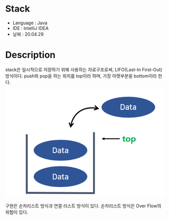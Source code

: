 # Stack

* Language : Java
* IDE : IntelliJ IDEA
* 날짜 : 20.04.29

# Description

stack은 일시적으로 저장하기 위해 사용하는 자료구조로써, LIFO(Last-In First-Out)방식이다.  push와 pop을 하는 위치를 top이라 하며, 가장 아랫부분을 bottom이라 한다.

<img src="/doc/linear/stack/stack.png">

구현은 순차리스트 방식과 연결 리스트 방식이 있다. 
순차리스트 방식은 Over Flow의 위험이 있다.